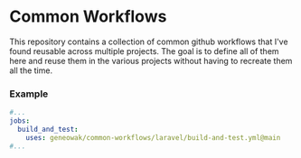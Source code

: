 # Common Workflows

This repository contains a collection of common github workflows that I've found reusable across multiple projects. The goal is to define all of them here and reuse them in the various projects without having to recreate them all the time.

### Example

```yaml
#...
jobs:
  build_and_test:
    uses: geneowak/common-workflows/laravel/build-and-test.yml@main
#...
```
